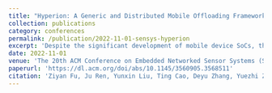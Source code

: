 ```yaml
---
title: "Hyperion: A Generic and Distributed Mobile Offloading Framework on OpenCL"
collection: publications
category: conferences
permalink: /publication/2022-11-01-sensys-hyperion
excerpt: 'Despite the significant development of mobile device SoCs, they are still inefficient in computing computation-intensive workloads, such as high-resolution image processing and AR/VR applications. Offloading offers a promising way to leverage cloud or edge servers for acceleration, but existing offloading is limited to specific tasks or specific hardware/software platforms, resulting in significant engineering overhead. To address this problem, we focus on the underlying layer of these applications (i.e., OpenCL) and propose Hyperion, a generic and distributed mobile offloading framework built on OpenCL. To achieve high-performance distributed execution for Hyperion, we first take a deep insight into the OpenCL data structures and design regularity-aware kernel analyzer to analyze the data dependency of work-groups and identify the essential data to offload. Then, context-aware execution time predictor is proposed to estimate the computing time of a given partitioned kernel workload that is highly impacted by many runtime factors. These techniques are integrated into pipeline-enabled and network-adaptive scheduler to make scheduling decisions, which coordinates the kernel partition and workload scheduling to form pipeline processing between data transmission and distributed execution with flexible adaptability to network dynamics. Extensive experimental results demonstrate that Hyperion achieves superior performance with an average 3.80× speedup compared with the best baseline and flexible adaptation to dynamic network conditions and available computing resources.'
date: 2022-11-01
venue: 'The 20th ACM Conference on Embedded Networked Sensor Systems (SenSys)'
paperurl: 'https://dl.acm.org/doi/abs/10.1145/3560905.3568511'
citation: 'Ziyan Fu, Ju Ren, Yunxin Liu, Ting Cao, Deyu Zhang, Yuezhi Zhou, Yaoxue Zhang. (2022). "Hyperion: A Generic and Distributed Mobile Offloading Framework on OpenCL." <i>The 20th ACM Conference on Embedded Networked Sensor Systems (SenSys)</i>.'
---
```

